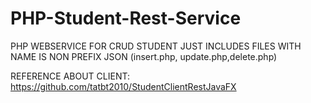 # PHP-Student-Rest-Service
PHP WEBSERVICE FOR CRUD STUDENT JUST INCLUDES FILES WITH NAME IS NON PREFIX JSON (insert.php, update.php,delete.php)

REFERENCE ABOUT CLIENT:
https://github.com/tatbt2010/StudentClientRestJavaFX
